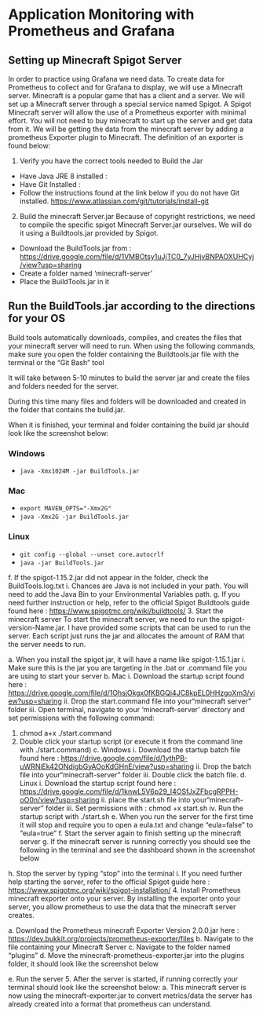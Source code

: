 # Application Monitoring with Prometheus and Grafana

## Setting up Minecraft Spigot Server 
In order to practice using Grafana we need data. To create data for Prometheus to collect and for Grafana to display, we will use a Minecraft server. Minecraft is a popular game that has a client and a server. We will set up a Minecraft server through a special service named Spigot.  A Spigot Minecraft server will allow the use of a Prometheus exporter with minimal effort. You will not need to buy minecraft to start up the server and get data from it. 
We will be getting the data from the minecraft server by adding a prometheus Exporter plugin to Minecraft. The definition of an exporter is found below: 
 
1.	Verify you have the correct tools needed to Build the Jar
 +	Have Java JRE 8  installed : 
 +	Have Git Installed :  
   +	Follow the instructions found at the link below if you do not have Git installed. https://www.atlassian.com/git/tutorials/install-git

2.	Build the minecraft Server.jar 
Because of copyright restrictions, we need to compile the specific spigot Minecraft Server.jar ourselves. We will do it using a Buildtools.jar provided by Spigot.

+ 	Download the BuildTools.jar from : https://drive.google.com/file/d/1VMBOtsy1uJjTC0_7yJHjvBNPAOXUHCyj/view?usp=sharing 
+ 	Create a folder named ‘minecraft-server’
+ 	Place the BuildTools.jar in it 

## Run the BuildTools.jar according to the directions for your OS

Build tools automatically downloads, compiles, and creates the files that your minecraft server will need to run. 
When using the following commands, make sure you open the folder containing the Buildtools.jar file with the terminal or the  “Git Bash” tool

It will take between 5-10 minutes to build the server jar and create the files and folders needed for the server.

During this time many files and folders will be downloaded and created in the folder that contains the build.jar. 

When it is finished, your terminal and folder containing the build jar should look like the screenshot below:

### Windows
 + `java -Xmx1024M -jar BuildTools.jar`
###	Mac
 + `export MAVEN_OPTS="-Xmx2G"` 
 + `java -Xmx2G -jar BuildTools.jar`
###	Linux
 + `git config --global --unset core.autocrlf`
 + `java -jar BuildTools.jar`



 
f.	If the spigot-1.15.2.jar did not appear in the folder, check the BuildTools.log.txt
i.	Chances are Java is not included in your path. You will need to add the Java Bin to your Environmental Variables path. 
g.	If you need further instruction or help, refer to the official Spigot Buildtools guide found here : https://www.spigotmc.org/wiki/buildtools/ 
3.	Start the minecraft server 
To start the minecraft server, we need to run the spigot-version-Name.jar. I have provided some scripts that can be used to run the server. Each script just runs the jar and allocates the amount of RAM that the server needs to run. 

a.	When you install the spigot jar, it will have a name like spigot-1.15.1.jar 
i.	Make sure this is the jar you are targeting in the .bat or .command file you are using to start your server
b.	Mac
i.	Download the startup script found here : https://drive.google.com/file/d/1OhsjOkgx0fKBGQi4JC8kpEL0HHzgoXm3/view?usp=sharing 
ii.	Drop the start.command file into your“minecraft server” folder
iii.	Open terminal, navigate to your ‘minecraft-server’ directory and set permissions with the following command:
1.	chmod a+x  ./start.command
2.	Double click your startup script (or execute it from the command line with ./start.command)
c.	Windows
i.	Download the startup batch file found here : https://drive.google.com/file/d/1ythPB-uWRNiEk42ONdigbGyAOoKdGHnE/view?usp=sharing 
ii.	Drop the batch file into your“minecraft-server” folder
iii.	Double click the batch file.
d.	Linux
i.	Download the startup script found here : https://drive.google.com/file/d/1knwL5V6p29_I4OSfJxZFbcgRPPH-oO0n/view?usp=sharing 
ii.	place the start.sh file into your“minecraft-server” folder
iii.	Set permissions with : chmod +x start.sh
iv.	Run the startup script with ./start.sh
e.	When you run the server for the first time it will stop and require you to open a eula.txt and change “eula=false” to “eula=true”
f.	Start the server again to finish setting up the minecraft server
g.	If the minecraft server is running correctly you should see the following in the terminal and see the dashboard shown in the screenshot below
 
h.	Stop the server by typing “stop” into the terminal
i.	If you need further help starting the server, refer to the official Spigot guide here : https://www.spigotmc.org/wiki/spigot-installation/ 
4.	Install Prometheus minecraft exporter onto your server.
By installing the exporter onto your server, you allow prometheus to use the data that the minecraft server creates. 

a.	Download the Prometheus minecraft Exporter Version 2.0.0.jar here : https://dev.bukkit.org/projects/prometheus-exporter/files 
b.	Navigate to the file containing your Minecraft Server 
c.	Navigate to the folder named “plugins” 
d.	Move the minecraft-prometheus-exporter.jar into the plugins folder, it should look like the screenshot below
   

e.	Run the server 
5.	After the server is started, if running correctly your terminal should look like the screenshot below: 
a.	This minecraft server is now using the minecraft-exporter.jar to convert metrics/data the server has already created into a format that prometheus can understand. 
